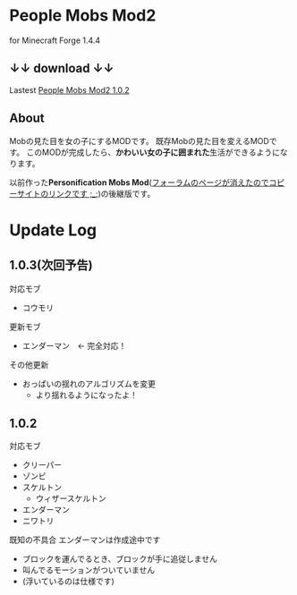 # People Mobs Mod2
for Minecraft Forge 1.4.4

## ↓↓ download ↓↓
Lastest [People Mobs Mod2 1.0.2](https://github.com/super-amateur/peoplemobsmod2/raw/master/peoplemobsmod2-0.1.2.jar)

## About
Mobの見た目を女の子にするMODです。
既存Mobの見た目を変えるMODです。
このMODが完成したら、**かわいい女の子に囲まれた**生活ができるようになります。

以前作った**Personification Mobs Mod**([フォーラムのページが消えたのでコピーサイトのリンクです ;_;](http://www.9minecraft.net/people-mobs-mod/))の後継版です。

# Update Log
## 1.0.3(次回予告)
対応モブ
- コウモリ

更新モブ
- エンダーマン　← 完全対応！

その他更新
- おっぱいの揺れのアルゴリズムを変更
    - より揺れるようになったよ！

## 1.0.2
対応モブ
- クリーパー
- ゾンビ
- スケルトン
    - ウィザースケルトン
- エンダーマン
- ニワトリ

既知の不具合
エンダーマンは作成途中です
- ブロックを運んでるとき、ブロックが手に追従しません
- 叫んでるモーションがついていません
- (浮いているのは仕様です)
